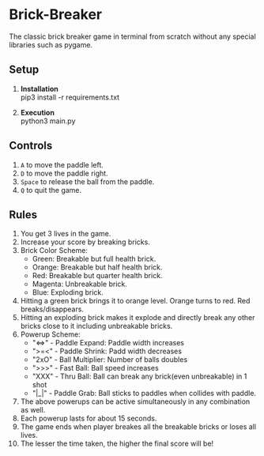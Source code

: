 # Brick-Breaker
The classic brick breaker game in terminal from scratch without any special libraries such as pygame.

## Setup

1. <b>Installation</b><br />
pip3 install -r requirements.txt

2. <b>Execution</b><br />
python3 main.py

## Controls

1. `A` to move the paddle left.
2. `D` to move the paddle right.
3. `Space` to release the ball from the paddle.
4. `Q` to quit the game.

## Rules
1. You get 3 lives in the game.
2. Increase your score by breaking bricks.
3. Brick Color Scheme:
    * Green: Breakable but full health brick.
    * Orange: Breakable but half health brick.
    * Red: Breakable but quarter health brick.
    * Magenta: Unbreakable brick.
    * Blue: Exploding brick.
4. Hitting a green brick brings it to orange level. Orange turns to red. Red breaks/disappears.
5. Hitting an exploding brick makes it explode and directly break any other bricks close to it including unbreakable bricks.
6. Powerup Scheme:
    * "<=>" - Paddle Expand: Paddle width increases
    * ">=<" - Paddle Shrink: Padd width decreases
    * "2xO" - Ball Multiplier: Number of balls doubles
    * ">>>" - Fast Ball: Ball speed increases
    * "XXX" - Thru Ball: Ball can break any brick(even unbreakable) in 1 shot
    * "|_|" - Paddle Grab: Ball sticks to paddles when collides with paddle.
7. The above powerups can be active simultaneously in any combination as well. 
8. Each powerup lasts for about 15 seconds.
9. The game ends when player breakes all the breakable bricks or loses all lives.
10. The lesser the time taken, the higher the final score will be!
